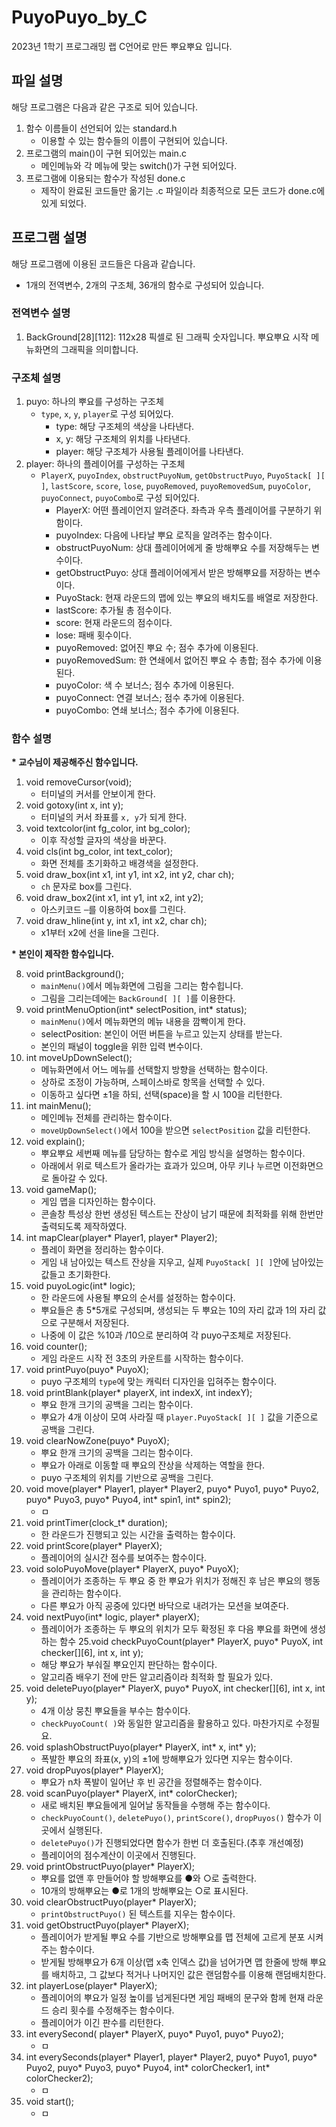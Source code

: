 # PuyoPuyo_by_C
2023년 1학기 프로그래밍 랩 C언어로 만든 뿌요뿌요 입니다.

## 파일 설명
해당 프로그램은 다음과 같은 구조로 되어 있습니다.
1. 함수 이름들이 선언되어 있는 standard.h
    - 이용할 수 있는 함수들의 이름이 구현되어 있습니다.
2. 프로그램의 main()이 구현 되어있는 main.c
    - 메인메뉴와 각 메뉴에 맞는 switch()가 구현 되어있다.
3. 프로그램에 이용되는 함수가 작성된 done.c
    - 제작이 완료된 코드들만 옮기는 .c 파일이라 최종적으로 모든 코드가 done.c에 있게 되었다.

## 프로그램 설명
해당 프로그램에 이용된 코드들은 다음과 같습니다.
  - 1개의 전역변수, 2개의 구조체, 36개의 함수로 구성되어 있습니다.

### 전역변수 설명
1. BackGround[28][112]: 112x28 픽셀로 된 그래픽 숫자입니다. 뿌요뿌요 시작 메뉴화면의 그래픽을 의미합니다.

### 구조체 설명
1. puyo: 하나의 뿌요를 구성하는 구조체
    - `type`, `x`, `y`, `player`로 구성 되어있다.
        - type: 해당 구조체의 색상을 나타낸다.  
        - x, y: 해당 구조체의 위치를 나타낸다.  
        - player: 해당 구조체가 사용될 플레이어를 나타낸다.  
2. player: 하나의 플레이어를 구성하는 구조체
    - `PlayerX`, `puyoIndex`, `obstructPuyoNum`, `getObstructPuyo`, `PuyoStack[ ][ ]`, `lastScore`, `score`, `lose`, `puyoRemoved`, `puyoRemovedSum`, `puyoColor`, `puyoConnect`, `puyoCombo`로 구성 되어있다.
        - PlayerX: 어떤 플레이언지 알려준다. 좌측과 우측 플레이어를 구분하기 위함이다.    
        - puyoIndex: 다음에 나타날 뿌요 로직을 알려주는 함수이다.    
        - obstructPuyoNum: 상대 플레이어에게 줄 방해뿌요 수를 저장해두는 변수이다.    
        - getObstructPuyo: 상대 플레이어에게서 받은 방해뿌요를 저장하는 변수이다.    
        - PuyoStack: 현재 라운드의 맵에 있는 뿌요의 배치도를 배열로 저장한다.    
        - lastScore: 추가될 총 점수이다.    
        - score: 현재 라운드의 점수이다.    
        - lose: 패배 횟수이다.    
        - puyoRemoved: 없어진 뿌요 수; 점수 추가에 이용된다.    
        - puyoRemovedSum: 한 연쇄에서 없어진 뿌요 수 총합; 점수 추가에 이용된다.    
        - puyoColor: 색 수 보너스; 점수 추가에 이용된다.    
        - puyoConnect: 연결 보너스; 점수 추가에 이용된다.    
        - puyoCombo: 연쇄 보너스; 점수 추가에 이용된다.    

### 함수 설명
__\* 교수님이 제공해주신 함수입니다.__  

1. void removeCursor(void);
    - 터미널의 커서를 안보이게 한다.
2. void gotoxy(int x, int y);
    - 터미널의 커서 좌표를 `x, y`가 되게 한다.
3. void textcolor(int fg_color, int bg_color);
    - 이후 작성할 글자의 색상을 바꾼다.
4. void cls(int bg_color, int text_color);
    - 화면 전체를 초기화하고 배경색을 설정한다.
5. void draw_box(int x1, int y1, int x2, int y2, char ch);
    - `ch` 문자로 box를 그린다.
6. void draw_box2(int x1, int y1, int x2, int y2);
    - 아스키코드 `─`를 이용하여 box를 그린다.
7. void draw_hline(int y, int x1, int x2, char ch);
    - x1부터 x2에 선을 line을 그린다.


__\* 본인이 제작한 함수입니다.__  

8. void printBackground();
    - `mainMenu()`에서 메뉴화면에 그림을 그리는 함수힙니다.
    - 그림을 그리는데에는 `BackGround[ ][ ]`를 이용한다.
9. void printMenuOption(int* selectPosition, int* status);
    - `mainMenu()`에서 메뉴화면의 메뉴 내용을 깜빡이게 한다.
    - selectPosition: 본인이 어떤 버튼을 누르고 있는지 상태를 받는다.
    - 본인의 패널이 toggle을 위한 입력 변수이다.
10. int moveUpDownSelect();
    - 메뉴화면에서 어느 메뉴를 선택할지 방향을 선택하는 함수이다.
    - 상하로 조정이 가능하며, 스페이스바로 항목을 선택할 수 있다.
    - 이동하고 싶다면 ±1을 하되, 선택(space)을 할 시 100을 리턴한다.
11. int mainMenu();
    - 메인메뉴 전체를 관리하는 함수이다.
    - `moveUpDownSelect()`에서 100을 받으면 `selectPosition` 값을 리턴한다.
12. void explain();
    - 뿌요뿌요 세번째 메뉴를 담당하는 함수로 게임 방식을 설명하는 함수이다.
    - 아래에서 위로 텍스트가 올라가는 효과가 있으며, 아무 키나 누르면 이전화면으로 돌아갈 수 있다.
13. void gameMap();
    - 게임 맵을 디자인하는 함수이다.
    - 콘솔창 특성상 한번 생성된 텍스트는 잔상이 남기 때문에 최적화를 위해 한번만 출력되도록 제작하였다.
14. int mapClear(player* Player1, player* Player2);
    - 플레이 화면을 정리하는 함수이다.
    - 게임 내 남아있는 텍스트 잔상을 지우고, 실제 `PuyoStack[ ][ ]`안에 남아있는 값들고 초기화한다.
15. void puyoLogic(int* logic);
    - 한 라운드에 사용될 뿌요의 순서를 설정하는 함수이다.
    - 뿌요들은 총 5*5개로 구성되며, 생성되는 두 뿌요는 10의 자리 값과 1의 자리 값으로 구분해서 저장된다.
    - 나중에 이 값은 %10과 /10으로 분리하여 각 puyo구조체로 저장된다.
16. void counter();
    - 게임 라운드 시작 전 3초의 카운트를 시작하는 함수이다.
17. void printPuyo(puyo* PuyoX);
    - puyo 구조체의 `type`에 맞는 캐릭터 디자인을 입혀주는 함수이다.
18. void printBlank(player* playerX, int indexX, int indexY);
    - 뿌요 한개 크기의 공백을 그리는 함수이다.
    - 뿌요가 4개 이상이 모여 사라질 때 `player.PuyoStack[ ][ ]` 값을 기준으로 공백을 그린다.
19. void clearNowZone(puyo* PuyoX);
    - 뿌요 한개 크기의 공백을 그리는 함수이다.
    - 뿌요가 아래로 이동할 때 뿌요의 잔상을 삭제하는 역할을 한다.
    - puyo 구조체의 위치를 기반으로 공백을 그린다.
20. void move(player* Player1, player* Player2, puyo* Puyo1, puyo* Puyo2, puyo* Puyo3, puyo* Puyo4, int* spin1, int* spin2);
    - ㅁ
21. void printTimer(clock_t* duration);
    - 한 라운드가 진행되고 있는 시간을 출력하는 함수이다.
22. void printScore(player* PlayerX);
    - 플레이어의 실시간 점수를 보여주는 함수이다.
23. void soloPuyoMove(player* PlayerX, puyo* PuyoX);
    - 플레이어가 조종하는 두 뿌요 중 한 뿌요가 위치가 정해진 후 남은 뿌요의 행동을 관리하는 함수이다.
    - 다른 뿌요가 아직 공중에 있다면 바닥으로 내려가는 모션을 보여준다.
24. void nextPuyo(int* logic, player* playerX);
    - 플레이어가 조종하는 두 뿌요의 위치가 모두 확정된 후 다음 뿌요를 화면에 생성하는 함수
25.void checkPuyoCount(player* PlayerX, puyo* PuyoX, int checker[][6], int x, int y);
    - 해당 뿌요가 부숴질 뿌요인지 판단하는 함수이다.
    - 알고리즘 배우기 전에 만든 알고리즘이라 최적화 할 필요가 있다.
26. void deletePuyo(player* PlayerX, puyo* PuyoX, int checker[][6], int x, int y);
    - 4개 이상 뭉친 뿌요들을 부수는 함수이다.
    - `checkPuyoCount( )`와 동일한 알고리즘을 활용하고 있다. 마찬가지로 수정필요.
27. void splashObstructPuyo(player* PlayerX, int* x, int* y);
    - 폭발한 뿌요의 좌표(x, y)의 ±1에 방해뿌요가 있다면 지우는 함수이다.
28. void dropPuyos(player* PlayerX);
    - 뿌요가 n차 폭발이 일어난 후 빈 공간을 정렬해주는 함수이다.
29. void scanPuyo(player* PlayerX, int* colorChecker);
    - 새로 배치된 뿌요들에게 일어날 동작들을 수행해 주는 함수이다.
    - `checkPuyoCount()`, `deletePuyo()`, `printScore()`, `dropPuyos()` 함수가 이곳에서 실행된다.
    - `deletePuyo()`가 진행되었다면 함수가 한번 더 호출된다.(추후 개선예정)
    - 플레이어의 점수계산이 이곳에서 진행된다.
30. void printObstructPuyo(player* PlayerX);
    - 뿌요를 없앤 후 만들어야 할 방해뿌요를 ●와 ○로 출력한다.
    - 10개의 방해뿌요는 ●로 1개의 방해뿌요는 ○로 표시된다.
31. void clearObstructPuyo(player* PlayerX);
    - `printObstructPuyo()` 된 텍스트를 지우는 함수이다.
32. void getObstructPuyo(player* PlayerX);
    - 플레이어가 받게될 뿌요 수를 기반으로 방해뿌요를 맵 전체에 고르게 분포 시켜주는 함수이다.
    - 받게될 방해뿌요가 6개 이상(맵 x축 인덱스 값)을 넘어가면 맵 한줄에 방해 뿌요를 배치하고, 그 값보다 적거나 나머지인 값은 랜덤함수를 이용해 랜덤배치한다.
33. int playerLose(player* PlayerX);
    - 플레이어의 뿌요가 일정 높이를 넘게된다면 게임 패배의 문구와 함께 현재 라운드 승리 횟수를 수정해주는 함수이다.
    - 플레이어가 이긴 판수를 리턴한다.
34. int everySecond( player* PlayerX, puyo* Puyo1, puyo* Puyo2);
    - ㅁ
35. int everySeconds(player* Player1, player* Player2, puyo* Puyo1, puyo* Puyo2, puyo* Puyo3, puyo* Puyo4, int* colorChecker1, int* colorChecker2);
    - ㅁ
36. void start();
    - ㅁ
